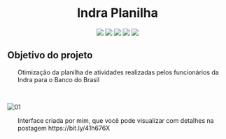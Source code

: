 <h1 align="center"> Indra Planilha </h1>
<p align="center">
    <img src="https://img.shields.io/badge/Angular%20-%23F7DF1E.svg?&style=for-the-badge&color=DD0031" />
    <img src="https://img.shields.io/badge/Primeng%20-%23F7DF1E.svg?&style=for-the-badge&color=DD0031" />
    <img src="https://img.shields.io/badge/Bootstrap%20-%23F7DF1E.svg?&style=for-the-badge&color=B300FF" />
    <img src="https://img.shields.io/badge/Java%20-%23F7DF1E.svg?&style=for-the-badge&color=D9760D" />
    <img src="https://img.shields.io/badge/Springboot%20-%23F7DF1E.svg?&style=for-the-badge&color=6EBD1F" />
</p>


<h2> Objetivo do projeto</h2>
<ol>
    <p>Otimização da planilha de atividades realizadas pelos funcionários da Indra para o Banco do Brasil</p>
</ol>
<br>

![01](https://user-images.githubusercontent.com/64321545/220730350-54a2e808-9211-49a2-bdc0-4b95cf50630a.png)

<ol>
    <p>Interface criada por mim, que você pode visualizar com detalhes na postagem https://bit.ly/41h676X </p>
</ol>
